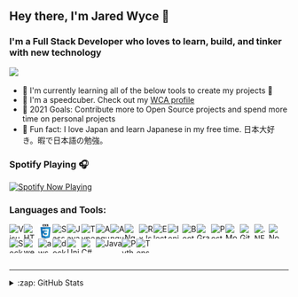 ## Hey there, I'm Jared Wyce 👋

<h3 align="left">I'm a Full Stack Developer who loves to learn, build, and tinker with new technology</h3>

![](https://komarev.com/ghpvc/?username=jwyce&color=blueviolet&label=PROFILE+VIEWS)

- 🌱 I'm currently learning all of the below tools to create my projects 🤣
- 🧩 I'm a speedcuber. Check out my [WCA profile][wca]
- 🥅 2021 Goals: Contribute more to Open Source projects and spend more time on personal projects
- 🗻 Fun fact: I love Japan and learn Japanese in my free time. 日本大好き。暇で日本語の勉強。

### Spotify Playing 🎧

[<img src="https://jwyce-spotify.vercel.app/api/spotify-playing" alt="Spotify Now Playing" width="350" />](https://open.spotify.com/user/12169145527)


### Languages and Tools:

[<img align="left" alt="Visual Studio Code" height="26px" width="26px" src="https://upload.wikimedia.org/wikipedia/commons/9/9a/Visual_Studio_Code_1.35_icon.svg" />][vscode]
[<img align="left" alt="HTML5" height="26px" width="26px" src="https://upload.wikimedia.org/wikipedia/commons/6/61/HTML5_logo_and_wordmark.svg" />][html]
[<img align="left" alt="CSS3" height="26px" width="26px" src="https://raw.githubusercontent.com/github/explore/6c6508f34230f0ac0d49e847a326429eefbfc030/topics/css/css.png" />][css]
[<img align="left" alt="Sass" height="26px" width="26px" src="https://upload.wikimedia.org/wikipedia/commons/9/96/Sass_Logo_Color.svg" />][sass]
[<img align="left" alt="JavaScript" height="26px" width="26px" src="https://upload.wikimedia.org/wikipedia/commons/9/99/Unofficial_JavaScript_logo_2.svg" />][js]
[<img align="left" alt="TypeScript" height="26px" width="26px" src="https://upload.wikimedia.org/wikipedia/commons/4/4c/Typescript_logo_2020.svg" />][ts]
[<img align="left" alt="Angular" height="26px" width="26px" src="https://upload.wikimedia.org/wikipedia/commons/c/cf/Angular_full_color_logo.svg" />][angular]
[<img align="left" alt="Angular Material" height="26px" width="26px" src="https://material.angular.io/favicon.ico" />][angularmaterial]
[<img align="left" alt="NgRx" height="26px" width="26px" src="https://ngrx.io/assets/images/badge.svg" />][ngrx]
[<img align="left" alt="RxJs" height="26px" width="26px" src="https://rxjs-dev.firebaseapp.com/assets/images/favicons/favicon-192x192.png" />][rxjs]
[<img align="left" alt="Electron" height="26px" width="26px" src="https://upload.wikimedia.org/wikipedia/commons/9/91/Electron_Software_Framework_Logo.svg" />][electron]
[<img align="left" alt="Ionic" height="26px" width="26px" src="https://ionicframework.com/favicon.ico" />][ionic]
[<img align="left" alt="Bootstrap" height="26px" width="26px" src="https://upload.wikimedia.org/wikipedia/commons/b/b2/Bootstrap_logo.svg" />][bootstrap]
[<img align="left" alt="GraphQL" height="26px" width="26px" src="https://upload.wikimedia.org/wikipedia/commons/1/17/GraphQL_Logo.svg" />][graphql]
[<img align="left" alt="PostgreSQL" height="26px" width="26px" src="https://upload.wikimedia.org/wikipedia/commons/2/29/Postgresql_elephant.svg" />][postgresql]
[<img align="left" alt="MongoDB" height="26px" width="26px" src="https://www.mongodb.com/favicon.ico" />][mongodb]
[<img align="left" alt="GitHub" height="26px" width="26px" src="https://upload.wikimedia.org/wikipedia/commons/9/91/Octicons-mark-github.svg" />][git]
[<img align="left" alt=".NET" height="26px" width="26px" src="https://upload.wikimedia.org/wikipedia/commons/e/ee/.NET_Core_Logo.svg" />][asp]
[<img align="left" alt="Node.js" height="26px" width="26px" src="https://nodejs.org/static/images/favicons/favicon.ico" />][node]
[<img align="left" alt="SocketIO" height="26px" width="26px" src="https://upload.wikimedia.org/wikipedia/commons/9/96/Socket-io.svg" />][socket]
[<img align="left" alt="webpack" height="26px" width="26px" src="https://raw.githubusercontent.com/webpack/media/master/logo/icon-square-big.png" />][webpack]
[<img align="left" alt="aws" height="26px" width="26px" src="https://upload.wikimedia.org/wikipedia/commons/9/93/Amazon_Web_Services_Logo.svg" />][aws]
[<img align="left" alt="docker" height="26px" width="26px" src="https://www.docker.com/favicon.ico" />][docker]
[<img align="left" alt="Unity" height="26px" width="26px" src="https://unity.com/themes/contrib/unity_base/images/favicons/favicon.ico" />][unity]
[<img align="left" alt="C#" height="26px" width="26px" src="https://upload.wikimedia.org/wikipedia/commons/7/7a/C_Sharp_logo.svg" />][c#]
[<img align="left" alt="Java" height="26px" src="https://upload.wikimedia.org/wikipedia/en/3/30/Java_programming_language_logo.svg" />][java]
[<img align="left" alt="Python" height="26px" width="26px" src="https://www.python.org/favicon.ico" />][python]
[<img align="left" alt="TensorFlow" height="26px" width="26px" src="https://upload.wikimedia.org/wikipedia/commons/2/2d/Tensorflow_logo.svg" />][tensorflow]

<br />
<br />
<br />
<br />

---

<details>
  <summary>:zap: GitHub Stats</summary>

  <img align="left" alt="JWyce's GitHub Stats" src="https://github-readme-stats.vercel.app/api?username=jwyce&show_icons=true&hide_border=true" />

</details>

[wca]: https://www.worldcubeassociation.org/persons/2014WYCE01/
[vscode]: https://code.visualstudio.com/
[html]: https://www.w3schools.com/html/
[css]: https://www.w3schools.com/css/
[sass]: https://sass-lang.com/
[js]: https://www.w3schools.com/js/
[ts]: https://www.typescriptlang.org/
[angular]: https://angular.io/docs/
[angularmaterial]: https://material.angular.io/
[ngrx]: https://ngrx.io/
[rxjs]: https://rxjs.dev/guide/overview/
[graphql]: https://graphql.org/
[postgresql]: https://www.postgresql.org/
[mongodb]: https://www.mongodb.com/
[git]: https://github.com/jwyce
[node]: https://nodejs.org/en/docs/
[webpack]: https://webpack.js.org/
[aws]: https://aws.amazon.com/
[docker]: https://www.docker.com/
[electron]: https://www.electronjs.org/
[ionic]: https://ionicframework.com/
[bootstrap]: https://getbootstrap.com/
[unity]: https://unity.com/
[asp]: https://dotnet.microsoft.com/
[socket]: https://socket.io/
[c#]: https://docs.microsoft.com/en-us/dotnet/csharp/
[java]: https://docs.oracle.com/javase/8/docs/
[python]: https://www.python.org/
[tensorflow]: https://www.tensorflow.org/